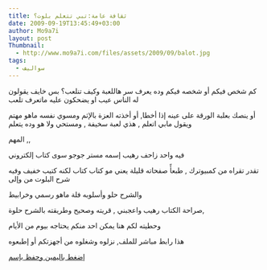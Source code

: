 ```yaml
---
title: ثقافة عامة:تبي تتعلم بلوت؟
date: 2009-09-19T13:45:49+03:00
author: Mo9a7i
layout: post
Thumbnail:
  - http://www.mo9a7i.com/files/assets/2009/09/balot.jpg
tags:
  - سواليف
---
```

كم شخص فيكم أو شخصه فيكم وده يعرف سر هاللعبة وكيف تنلعب؟ بس خايف يقولون له الناس عيب او يضحكون عليه ماتعرف تلعب

أو ينصك بعلبة الورقة على عينه إذا أخطا, أو أخذته العزة بالإثم ومسوي نفسه ماهو مهتم ويقول مابي اتعلم , هذي لعبة سخيفة , ومستحي ولا هو وده يتعلم

المهم ,,

فيه واحد زاحف رهيب إسمه مستر جوجو سوى كتاب إلكتروني

تقدر تقراه من كمبيوترك , طبعأً صفحاته قليلة يعني مو كتاب كتاب لكنه كتيب خفيف وفيه شرح البلوت من وإلى

والشرح حلو وأسلوبه فلة ماهو رسمي وخرابيط

صراحة الكتاب رهيب واعجبني , قريته وصحيح وطريقته بالشرح حلوة,

وحطيته لكم هنا يمكن احد منكم يحتاجه بيوم من الأيام

هذا رابط مباشر للملف, نزلوه وشغلوه من أجهزتكم أو إطبعوه

[إضغط باليمين وحفظ بإسم](http://www.mo9a7i.com/assets/files/2009/09/Balotbook.pdf)
